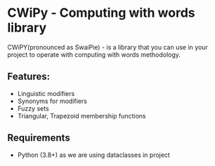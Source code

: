 # CWiPy - Computing with words library

CWiPY(pronounced as SwaiPie) - is a library that you can use in your project to operate with computing with words methodology.

## Features:
*   Linguistic modifiers
*   Synonyms for modifiers 
*   Fuzzy sets
*   Triangular, Trapezoid membership functions

## Requirements
* Python (3.8+) as we are using dataclasses in project